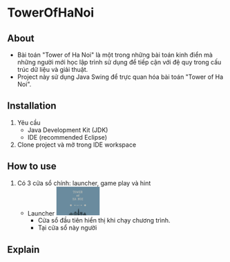 # TowerOfHaNoi

## About
  - Bài toán "Tower of Ha Noi" là một trong những bài toán kinh điển mà những người mới học lập trình sử dụng để tiếp cận với đệ quy trong cấu trúc dữ liệu và giải thuật.
  - Project này sử dụng Java Swing để trực quan hóa bài toán "Tower of Ha Noi".
## Installation
  1. Yêu cầu 
      - Java Development Kit (JDK)
      - IDE (recommended Eclipse)
  2. Clone project và mở trong IDE workspace

## How to use
  1. Có 3 cửa sổ chính: launcher, game play và hint
      - Launcher
        <img
           src="/TowerOfHaNoi/images/launcher.png"
           alt=""
           title="Ảnh chụp màn hình"
            style="display: inline-block; margin: 0 auto; max-width: 100px">
        - Cửa sổ đầu tiên hiển thị khi chạy chương trình.
        - Tại cửa sổ này người 


## Explain
